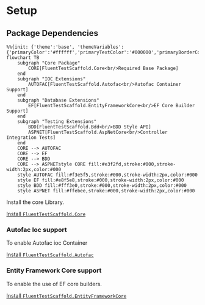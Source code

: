 # Setup

## Package Dependencies

```mermaid
%%{init: {'theme':'base', 'themeVariables': {'primaryColor':'#ffffff','primaryTextColor':'#000000','primaryBorderColor':'#000000','lineColor':'#000000','secondaryColor':'#f0f0f0','tertiaryColor':'#ffffff'}}}%%
flowchart TB
    subgraph "Core Package"
        CORE[FluentTestScaffold.Core<br/>Required Base Package]
    end
    subgraph "IOC Extensions"
        AUTOFAC[FluentTestScaffold.Autofac<br/>Autofac Container Support]
    end
    subgraph "Database Extensions"
        EF[FluentTestScaffold.EntityFrameworkCore<br/>EF Core Builder Support]
    end
    subgraph "Testing Extensions"
        BDD[FluentTestScaffold.Bdd<br/>BDD Style API]
        ASPNET[FluentTestScaffold.AspNetCore<br/>Controller Integration Tests]
    end
    CORE --> AUTOFAC
    CORE --> EF
    CORE --> BDD
    CORE --> ASPNETstyle CORE fill:#e3f2fd,stroke:#000,stroke-width:2px,color:#000
    style AUTOFAC fill:#f3e5f5,stroke:#000,stroke-width:2px,color:#000
    style EF fill:#e8f5e8,stroke:#000,stroke-width:2px,color:#000
    style BDD fill:#fff3e0,stroke:#000,stroke-width:2px,color:#000
    style ASPNET fill:#ffebee,stroke:#000,stroke-width:2px,color:#000
```

Install the core Library.

[Install `FluentTestScaffold.Core`](https://github.com/rburnham52/fluent-test-scaffold/pkgs/nuget/FluentTestScaffold.Core)

### Autofac Ioc support
To enable Autofac ioc Container

[Install `FluentTestScaffold.Autofac`](https://github.com/rburnham52/fluent-test-scaffold/pkgs/nuget/FluentTestScaffold.Autofac)

### Entity Framework Core support
To enable the use of EF core builders.

[Install `FluentTestScaffold.EntityFrameworkCore`](https://github.com/rburnham52/fluent-test-scaffold/pkgs/nuget/FluentTestScaffold.EntityFrameworkCore)

